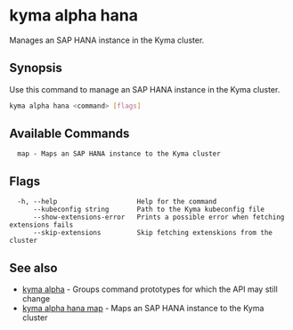 # kyma alpha hana

Manages an SAP HANA instance in the Kyma cluster.

## Synopsis

Use this command to manage an SAP HANA instance in the Kyma cluster.

```bash
kyma alpha hana <command> [flags]
```

## Available Commands

```text
  map - Maps an SAP HANA instance to the Kyma cluster
```

## Flags

```text
  -h, --help                    Help for the command
      --kubeconfig string       Path to the Kyma kubeconfig file
      --show-extensions-error   Prints a possible error when fetching extensions fails
      --skip-extensions         Skip fetching extenskions from the cluster
```

## See also

* [kyma alpha](kyma_alpha.md)                   - Groups command prototypes for which the API may still change
* [kyma alpha hana map](kyma_alpha_hana_map.md) - Maps an SAP HANA instance to the Kyma cluster
